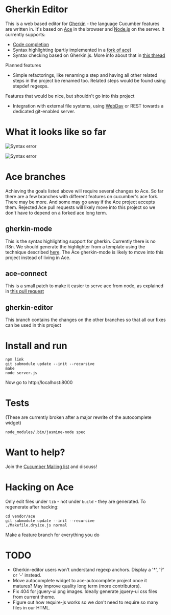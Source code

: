 # Gherkin Editor

This is a web based editor for [Gherkin](https://github.com/cucumber/gherkin) - the language Cucumber features are written in. It's based on [Ace](http://ace.ajax.org/) in the browser and [Node.js](http://nodejs.org/) on the server. It currently supports:

* [Code completion](https://github.com/cucumber/gherkin/wiki/Code-Completion)
* Syntax highlighting (partly implemented in a [fork of ace](https://github.com/cucumber/ace))
* Syntax checking based on Gherkin.js. More info about that in [this thread](http://groups.google.com/group/cukes/browse_thread/thread/5a883a548c424398/95abc53b00683480)

Planned features
* Simple refactorings, like renaming a step and having all other related steps in the project be renamed too. Related steps would be found using stepdef regexps.

Features that would be nice, but shouldn't go into this project
* Integration with external file systems, using [WebDav](https://github.com/mikedeboer/jsdav) or REST towards a dedicated git-enabled server.

# What it looks like so far

![Syntax error](https://github.com/cucumber/gherkin-editor/raw/master/public/images/screenshots/autocomplete.png "The editor is suggesting steps")

![Syntax error](https://github.com/cucumber/gherkin-editor/raw/master/public/images/screenshots/syntax_error.png "The editor has detected a syntax error")

# Ace branches

Achieving the goals listed above will require several changes to Ace. So far there are a few branches with different features on cucumber's ace fork. There may be more. And some may go away if the Ace project accepts them. Rejected Ace pull requests will likely move into this project so we don't have to depend on a forked ace long term.

## gherkin-mode

This is the syntax highlighting support for gherkin. Currently there is no i18n. We should generate the highlighter from a template using the technique described [here](https://github.com/cucumber/gherkin/wiki/Tool-Support). The Ace gherkin-mode is likely to move into this project instead of living in Ace.

## ace-connect

This is a small patch to make it easier to serve ace from node, as explained in [this pull request](https://github.com/ajaxorg/ace/pull/217)

## gherkin-editor

This branch contains the changes on the other branches so that all our fixes can be used in this project

# Install and run

    npm link
    git submodule update --init --recursive
    make
    node server.js

Now go to http://localhost:8000

# Tests
(These are currently broken after a major rewrite of the autocomplete widget)

    node_modules/.bin/jasmine-node spec

# Want to help?

Join the [Cucumber Mailing list](http://groups.google.com/group/cukes) and discuss!

# Hacking on Ace

Only edit files under `lib` - not under `build` - they are generated. To regenerate after hacking: 

    cd vendor/ace
    git submodule update --init --recursive
    ./Makefile.dryice.js normal

Make a feature branch for everything you do

# TODO

* Gherkin-editor users won't understand regexp anchors. Display a '*', '?' or '-' instead.
* Move autocomplete widget to ace-autocomplete project once it matures? May improve quality long term (more contributors).
* Fix 404 for jquery-ui png images. Ideally generate jquery-ui css files from current theme.
* Figure out how require-js works so we don't need to require so many files in our HTML.